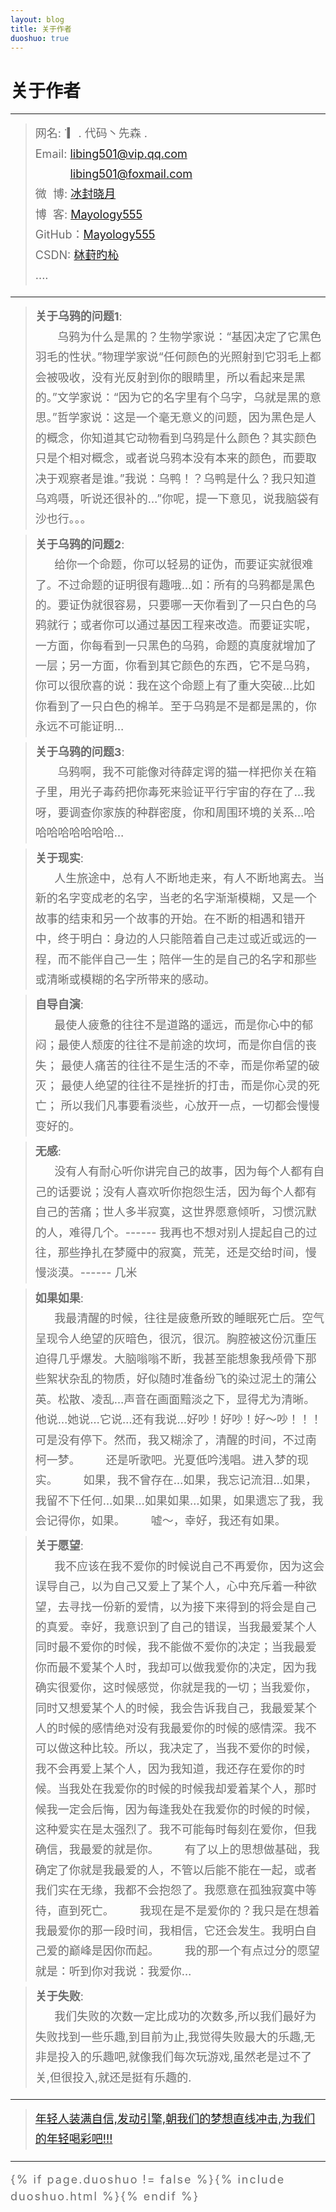 ```yaml
---
layout: blog
title: 关于作者
duoshuo: true
---
```


<style>
p {
    color: #6D6D6D;
    font-size: 18px;
    line-height: 1.5;
    letter-spacing: 2px;
    margin-top: -10px;
}
hr {
	margin-top: 0;
	margin-bottom: 25px;
}
blockquote p {
    line-height: 1.8;
    letter-spacing: 0px;
}
</style>


# 关于作者

<hr id="line"/>



> 网名: ˙▎. 代码丶先森 .   
> Email: <a href="mailto:libing501@vip.qq.com">libing501@vip.qq.com</a><br />
&nbsp;&nbsp;&nbsp;&nbsp;&nbsp;&nbsp;&nbsp;&nbsp;&nbsp;&nbsp;&nbsp;<a href="mailto:libing501@foxmail.com">libing501@foxmail.com</a>  
> 微&nbsp;&nbsp;博: <a href="http://weibo.com/108504315">冰封晓月</a>  
> 博&nbsp;&nbsp;客: <a href="http://Mayology555.github.io/">Mayology555</a>  
> GitHub：<a href="https://github.com/Mayology555">Mayology555</a>  
> CSDN: <a href="http://my.csdn.net/u014789529">栤葑旳杺</a>   
> ....

---

> **关于乌鸦的问题1**: <br />&nbsp;&nbsp;&nbsp;&nbsp;&nbsp;&nbsp;
乌鸦为什么是黑的？生物学家说：“基因决定了它黑色羽毛的性状。”物理学家说“任何颜色的光照射到它羽毛上都会被吸收，没有光反射到你的眼睛里，所以看起来是黑的。”文学家说：“因为它的名字里有个乌字，乌就是黑的意思。”哲学家说：这是一个毫无意义的问题，因为黑色是人的概念，你知道其它动物看到乌鸦是什么颜色？其实颜色只是个相对概念，或者说乌鸦本没有本来的颜色，而要取决于观察者是谁。”我说：乌鸭！？乌鸭是什么？我只知道乌鸡嗫，听说还很补的…”你呢，提一下意见，说我脑袋有沙也行。。。

> **关于乌鸦的问题2**: <br />&nbsp;&nbsp;&nbsp;&nbsp;&nbsp;&nbsp;给你一个命题，你可以轻易的证伪，而要证实就很难了。不过命题的证明很有趣哦…如：所有的乌鸦都是黑色的。要证伪就很容易，只要哪一天你看到了一只白色的乌鸦就行；或者你可以通过基因工程来改造。而要证实呢，一方面，你每看到一只黑色的乌鸦，命题的真度就增加了一层；另一方面，你看到其它颜色的东西，它不是乌鸦，你可以很欣喜的说：我在这个命题上有了重大突破…比如你看到了一只白色的棉羊。至于乌鸦是不是都是黑的，你永远不可能证明…

> **关于乌鸦的问题3**: <br />&nbsp;&nbsp;&nbsp;&nbsp;&nbsp;&nbsp;
乌鸦啊，我不可能像对待薛定谔的猫一样把你关在箱子里，用光子毒药把你毒死来验证平行宇宙的存在了…我呀，要调查你家族的种群密度，你和周围环境的关系…哈哈哈哈哈哈哈哈…

> **关于现实**: <br />&nbsp;&nbsp;&nbsp;&nbsp;&nbsp;&nbsp;人生旅途中，总有人不断地走来，有人不断地离去。当新的名字变成老的名字，当老的名字渐渐模糊，又是一个故事的结束和另一个故事的开始。在不断的相遇和错开中，终于明白：身边的人只能陪着自己走过或近或远的一程，而不能伴自己一生；陪伴一生的是自己的名字和那些或清晰或模糊的名字所带来的感动。

> **自导自演**: <br />&nbsp;&nbsp;&nbsp;&nbsp;&nbsp;&nbsp;最使人疲惫的往往不是道路的遥远，而是你心中的郁闷；最使人颓废的往往不是前途的坎坷，而是你自信的丧失； 最使人痛苦的往往不是生活的不幸，而是你希望的破灭； 最使人绝望的往往不是挫折的打击，而是你心灵的死亡； 所以我们凡事要看淡些，心放开一点，一切都会慢慢变好的。

> **无感**: <br />&nbsp;&nbsp;&nbsp;&nbsp;&nbsp;&nbsp;没有人有耐心听你讲完自己的故事，因为每个人都有自己的话要说；没有人喜欢听你抱怨生活，因为每个人都有自己的苦痛；世人多半寂寞，这世界愿意倾听，习惯沉默的人，难得几个。------ 我再也不想对别人提起自己的过往，那些挣扎在梦魇中的寂寞，荒芜，还是交给时间，慢慢淡漠。------ 几米

> **如果如果**: <br />&nbsp;&nbsp;&nbsp;&nbsp;&nbsp;&nbsp;我最清醒的时候，往往是疲惫所致的睡眠死亡后。空气呈现令人绝望的灰暗色，很沉，很沉。胸腔被这份沉重压迫得几乎爆发。大脑嗡嗡不断，我甚至能想象我颅骨下那些絮状杂乱的物质，好似随时准备纷飞的染过泥土的蒲公英。松散、凌乱…声音在画面黯淡之下，显得尤为清晰。他说…她说…它说…还有我说…好吵！好吵！好～吵！！！可是没有停下。然而，我又糊涂了，清醒的时间，不过南柯一梦。
　　还是听歌吧。光夏低吟浅唱。进入梦的现实。
　　如果，我不曾存在…如果，我忘记流泪…如果，我留不下任何…如果…如果如果…如果，如果遗忘了我，我会记得你，如果。
　　嘘～，幸好，我还有如果。

> **关于愿望**: <br />&nbsp;&nbsp;&nbsp;&nbsp;&nbsp;&nbsp;我不应该在我不爱你的时候说自己不再爱你，因为这会误导自己，以为自己又爱上了某个人，心中充斥着一种欲望，去寻找一份新的爱情，以为接下来得到的将会是自己的真爱。幸好，我意识到了自己的错误，当我最爱某个人同时最不爱你的时候，我不能做不爱你的决定；当我最爱你而最不爱某个人时，我却可以做我爱你的决定，因为我确实很爱你，这时候感觉，你就是我的一切；当我爱你，同时又想爱某个人的时候，我会告诉我自己，我最爱某个人的时候的感情绝对没有我最爱你的时候的感情深。我不可以做这种比较。所以，我决定了，当我不爱你的时候，我不会再爱上某个人，因为我知道，我还存在爱你的时候。当我处在我爱你的时候的时候我却爱着某个人，那时候我一定会后悔，因为每逢我处在我爱你的时候的时候，这种爱实在是太强烈了。我不可能每时每刻在爱你，但我确信，我最爱的就是你。
　　有了以上的思想做基础，我确定了你就是我最爱的人，不管以后能不能在一起，或者我们实在无缘，我都不会抱怨了。我愿意在孤独寂寞中等待，直到死亡。
　　我现在是不是爱你的？我只是在想着我最爱你的那一段时间，我相信，它还会发生。我明白自己爱的巅峰是因你而起。
　　我的那一个有点过分的愿望就是：听到你对我说：我爱你…

> **关于失败**: <br />&nbsp;&nbsp;&nbsp;&nbsp;&nbsp;&nbsp;我们失败的次数一定比成功的次数多,所以我们最好为失败找到一些乐趣,到目前为止,我觉得失败最大的乐趣,无非是投入的乐趣吧,就像我们每次玩游戏,虽然老是过不了关,但很投入,就还是挺有乐趣的.

---

> [年轻人装满自信,发动引擎,朝我们的梦想直线冲击,为我们的年轻喝彩吧!!!](/)

---

{% if page.duoshuo != false %}{% include duoshuo.html %}{% endif %}
